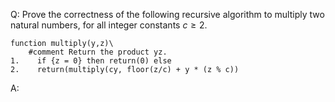 Q: Prove the correctness of the following recursive algorithm to multiply two
natural numbers, for all integer constants $c \geq 2$.

```
function multiply(y,z)\
    #comment Return the product yz.
1.    if {z = 0} then return(0) else
2.    return(multiply(cy, floor(z/c) + y * (z % c))
```

A:
